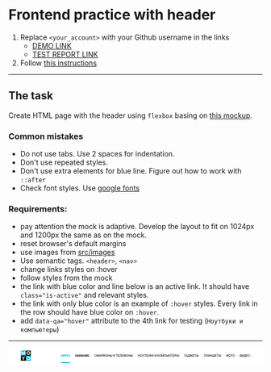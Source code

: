 # Frontend practice with header
1. Replace `<your_account>` with your Github username in the links
    - [DEMO LINK](https://<your_account>.github.io/layout_moyo-header/) <br>
    - [TEST REPORT LINK](https://<your_account>.github.io/layout_moyo-header/report/html_report/)
2. Follow [this instructions](https://mate-academy.github.io/layout_task-guideline/)
___

## The task
Create HTML page with the header using `flexbox` basing on [this mockup](https://www.figma.com/file/KAV1NnDp7hgQtPnaD6XdOcnG/Moyo-Header?node-id=0%3A1).

### Common mistakes
- Do not use tabs. Use 2 spaces for indentation.
- Don't use repeated styles.
- Don't use extra elements for blue line. Figure out how to work with `::after`
- Check font styles. Use [google fonts](https://fonts.google.com/)

### Requirements:
- pay attention the mock is adaptive. Develop the layout to fit on 1024px and 1200px the same as on the mock.
- reset browser's default margins
- use images from [src/images](src/images)
- Use semantic tags. `<header>`, `<nav>`
- change links styles on :hover
- follow styles from the mock
- the link with blue color and line below is an active link. It should have `class="is-active"` and relevant styles.
- the link with only blue color is an example of `:hover` styles. Every link in the row should have blue color on `:hover`. 
- add `data-qa="hover"` attribute to the 4th link for testing (`Ноутбуки и компьютеры`)
---

![screenshot](./references/header-example.png)
